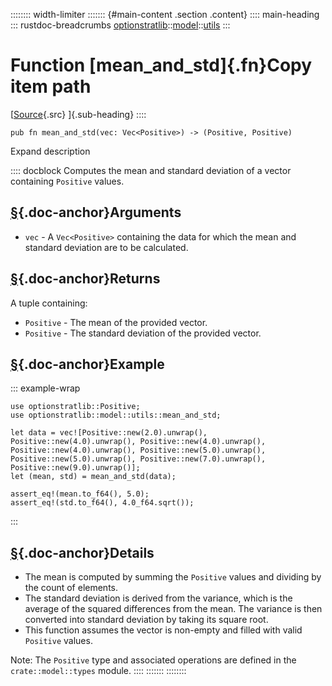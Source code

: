 :::::::: width-limiter
::::::: {#main-content .section .content}
:::: main-heading
::: rustdoc-breadcrumbs
[optionstratlib](../../index.html)::[model](../index.html)::[utils](index.html)
:::

# Function [mean_and_std]{.fn}Copy item path

[[Source](../../../src/optionstratlib/model/utils.rs.html#343-352){.src}
]{.sub-heading}
::::

``` {.rust .item-decl}
pub fn mean_and_std(vec: Vec<Positive>) -> (Positive, Positive)
```

Expand description

:::: docblock
Computes the mean and standard deviation of a vector containing
`Positive` values.

## [§](#arguments){.doc-anchor}Arguments

- `vec` - A `Vec<Positive>` containing the data for which the mean and
  standard deviation are to be calculated.

## [§](#returns){.doc-anchor}Returns

A tuple containing:

- `Positive` - The mean of the provided vector.
- `Positive` - The standard deviation of the provided vector.

## [§](#example){.doc-anchor}Example

::: example-wrap
``` {.rust .rust-example-rendered}
use optionstratlib::Positive;
use optionstratlib::model::utils::mean_and_std;

let data = vec![Positive::new(2.0).unwrap(), Positive::new(4.0).unwrap(), Positive::new(4.0).unwrap(), Positive::new(4.0).unwrap(), Positive::new(5.0).unwrap(), Positive::new(5.0).unwrap(), Positive::new(7.0).unwrap(), Positive::new(9.0).unwrap()];
let (mean, std) = mean_and_std(data);

assert_eq!(mean.to_f64(), 5.0);
assert_eq!(std.to_f64(), 4.0_f64.sqrt());
```
:::

## [§](#details){.doc-anchor}Details

- The mean is computed by summing the `Positive` values and dividing by
  the count of elements.
- The standard deviation is derived from the variance, which is the
  average of the squared differences from the mean. The variance is then
  converted into standard deviation by taking its square root.
- This function assumes the vector is non-empty and filled with valid
  `Positive` values.

Note: The `Positive` type and associated operations are defined in the
`crate::model::types` module.
::::
:::::::
::::::::
